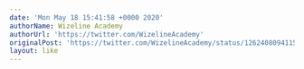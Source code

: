 ```yaml
---
date: 'Mon May 18 15:41:58 +0000 2020'
authorName: Wizeline Academy
authorUrl: 'https://twitter.com/WizelineAcademy'
originalPost: 'https://twitter.com/WizelineAcademy/status/1262408094115602433'
layout: like
---
```

